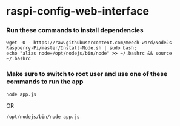 # raspi-config-web-interface

### Run these commands to install dependencies  

```
wget -O - https://raw.githubusercontent.com/meech-ward/NodeJs-Raspberry-Pi/master/Install-Node.sh | sudo bash;
echo "alias node=/opt/nodejs/bin/node" >> ~/.bashrc && source ~/.bashrc
```

### Make sure to switch to root user and use one of these commands to run the app

```
node app.js
```
OR
```
/opt/nodejs/bin/node app.js
```
